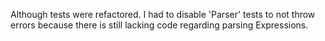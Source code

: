 Although tests were refactored. I had to disable 'Parser' tests to not throw errors because there is still lacking code regarding parsing Expressions.